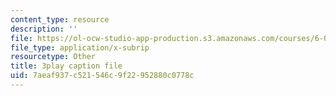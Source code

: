 ```yaml
---
content_type: resource
description: ''
file: https://ol-ocw-studio-app-production.s3.amazonaws.com/courses/6-042j-mathematics-for-computer-science-spring-2015/7aeaf937c521546c9f22952880c0778c_L30HPgryd6I.vtt
file_type: application/x-subrip
resourcetype: Other
title: 3play caption file
uid: 7aeaf937-c521-546c-9f22-952880c0778c
---
```

